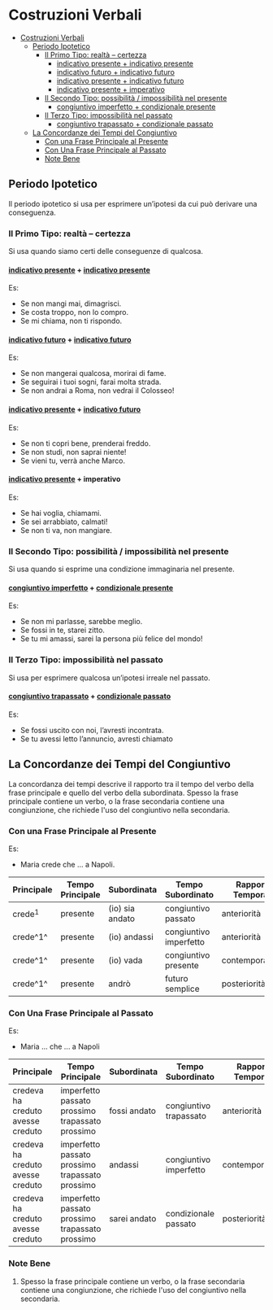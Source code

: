 # Costruzioni Verbali

- [Costruzioni Verbali](#costruzioni-verbali)
  - [Periodo Ipotetico](#periodo-ipotetico)
    - [Il Primo Tipo: realtà – certezza](#il-primo-tipo-realtà--certezza)
      - [indicativo presente + indicativo presente](#indicativo-presente--indicativo-presente)
      - [indicativo futuro + indicativo futuro](#indicativo-futuro--indicativo-futuro)
      - [indicativo presente +  indicativo futuro](#indicativo-presente---indicativo-futuro)
      - [indicativo presente + imperativo](#indicativo-presente--imperativo)
    - [Il Secondo Tipo: possibilità / impossibilità nel presente](#il-secondo-tipo-possibilità--impossibilità-nel-presente)
      - [congiuntivo imperfetto + condizionale presente](#congiuntivo-imperfetto--condizionale-presente)
    - [Il Terzo Tipo: impossibilità nel passato](#il-terzo-tipo-impossibilità-nel-passato)
      - [congiuntivo trapassato + condizionale passato](#congiuntivo-trapassato--condizionale-passato)
  - [La Concordanze dei Tempi del Congiuntivo](#la-concordanze-dei-tempi-del-congiuntivo)
    - [Con una Frase Principale al Presente](#con-una-frase-principale-al-presente)
    - [Con Una Frase Principale al Passato](#con-una-frase-principale-al-passato)
    - [Note Bene](#note-bene)


## Periodo Ipotetico

Il periodo ipotetico si usa per esprimere un’ipotesi da cui può derivare una conseguenza.

### Il Primo Tipo: realtà – certezza

Si usa quando siamo certi delle conseguenze di qualcosa.

#### [indicativo presente](tenses-overview.md#indicativo-presente) + [indicativo presente](tenses-overview.md#indicativo-presente)

Es:
- Se non mangi mai, dimagrisci.
- Se costa troppo, non lo compro.
- Se mi chiama, non ti rispondo.


#### [indicativo futuro](tenses-overview.md#indicativo-futuro-semplice) + [indicativo futuro](tenses-overview.md#indicativo-futuro-semplice)

Es:
- Se non mangerai qualcosa, morirai di fame.
- Se seguirai i tuoi sogni, farai molta strada.
- Se non andrai a Roma, non vedrai il Colosseo!

#### [indicativo presente](tenses-overview.md#indicativo-presente) +  [indicativo futuro](tenses-overview.md#indicativo-futuro-semplice)

Es:
- Se non ti copri bene, prenderai freddo.
- Se non studi, non saprai niente!
- Se vieni tu, verrà anche Marco.

#### [indicativo presente](tenses-overview.md#indicativo-presente) + imperativo

Es:
- Se hai voglia, chiamami.
- Se sei arrabbiato, calmati!
- Se non ti va, non mangiare.

### Il Secondo Tipo: possibilità / impossibilità nel presente

Si usa quando si esprime una condizione immaginaria nel presente.

#### [congiuntivo imperfetto](tenses-overview.md#congiuntivo-imperfetto) + [condizionale presente](tenses-overview.md#condizionale-presente)

Es:
- Se non mi parlasse, sarebbe meglio.
- Se fossi in te, starei zitto.
- Se tu mi amassi, sarei la persona più felice del mondo!

### Il Terzo Tipo: impossibilità nel passato

Si usa per esprimere qualcosa un’ipotesi irreale nel passato.

#### [congiuntivo trapassato](tenses-overview.md#congiuntivo-passato) + [condizionale passato](tenses-overview.md#condizionale-passato)

Es:
- Se fossi uscito con noi, l’avresti incontrata.
- Se tu avessi letto l’annuncio, avresti chiamato

## La Concordanze dei Tempi del Congiuntivo

La concordanza dei tempi descrive il rapporto tra il tempo del verbo della frase principale e quello del verbo della subordinata.  Spesso la frase principale contiene un verbo, o la frase secondaria contiene una congiunzione, che richiede l'uso del congiuntivo nella secondaria.

### Con una Frase Principale al Presente 

Es:
- Maria crede che ... a Napoli.

| Principale | Tempo Principale | Subordinata     | Tempo Subordinato      | Rapporto Temporale |
| ---------- | ---------------- | --------------- | ---------------------- | ------------------ |
| crede$^1$      | presente         | (io) sia andato | congiuntivo passato    | anteriorità        |
| crede^1^      | presente         | (io) andassi    | congiuntivo imperfetto | anteriorità        |
| crede^1^      | presente         | (io) vada       | congiuntivo presente   | contemporaneità    |
| crede^1^      | presente         | andrò           | futuro semplice        | posteriorità       |

### Con Una Frase Principale al Passato

Es:
- Maria ... che ... a Napoli
  
| Principale                                      | Tempo Principale                                              | Subordinata  | Tempo Subordinato      | Rapporto Temporale |
| ----------------------------------------------- | ------------------------------------------------------------- | ------------ | ---------------------- | ------------------ |
| credeva <br /> ha creduto <br /> avesse creduto | imperfetto <br /> passato prossimo <br /> trapassato prossimo | fossi andato | congiuntivo trapassato | anteriorità        |
| credeva <br /> ha creduto <br /> avesse creduto | imperfetto <br /> passato prossimo <br /> trapassato prossimo | andassi      | congiuntivo imperfetto | contemporaneità    |
| credeva <br /> ha creduto <br /> avesse creduto | imperfetto <br /> passato prossimo <br /> trapassato prossimo | sarei andato | condizionale passato   | posteriorità       |

### Note Bene

1. Spesso la frase principale contiene un verbo, o la frase secondaria contiene una congiunzione, che richiede l'uso del congiuntivo nella secondaria.